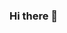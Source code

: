 ### Hi there 👋

<!--
Hello! My name is Bharathi Balaji. I have 11+ years of experience in IT industry as a Software Tester.Currently working as Test Automation Engineer for *iInterChange Systems Private Limited*. Has worked on Linux and windows based apps for Banking and Shipping domain. Used Shell scripting, Postman, Java, selenium for automation.So here to share with you what I have learned.

Here are some ideas to get you started:

Skills: Selenium, Appium, Rest Assured, Docker, Jenkins, Git, Microservices, Openshift, Postman, SoapUI, Java
- 🌱 I’m currently working on Selenium Java
- 👯 I’m looking to collaborate on Selenium
- 🤔 I’m looking for help with Java
- 💬 Ask me about Selenium, Appium, Rest Assured, Jenkins Docker
- 📫 How to reach me:rangarajbharathibalaji@gmail.com
- 😄 Pronouns: He
- ⚡ Fun fact:Learner
